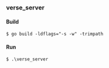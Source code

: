 ### verse_server

#### Build
```
$ go build -ldflags="-s -w" -trimpath
```

#### Run
```
$ .\verse_server
```
